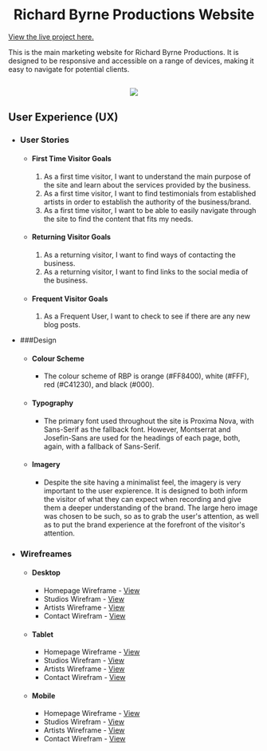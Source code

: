<h1 align="center">Richard Byrne Productions Website</h1>

[View the live project here.](https://richardbyrne95.github.io/CI-MS1-RBP-Website/index.html)

This is the main marketing website for Richard Byrne Productions. It is designed to be responsive and accessible on a range of devices, making it easy to navigate for potential clients.

<h2 align="center"><img src="https:github.com/RichardByrne95/CI-MS1-RBP-Website/tree/main/assets/images/misc/RB_20Mockup.png"></h2>

## User Experience (UX)

-   ### User Stories

    -   #### First Time Visitor Goals

        1. As a first time visitor, I want to understand the main purpose of the site and learn about the services provided by the business.
        2. As a first time visitor, I want to find testimonials from established artists in order to establish the authority of the business/brand.
        3. As a first time visitor, I want to be able to easily navigate through the site to find the content that fits my needs.

    -   #### Returning Visitor Goals
        
        1. As a returning visitor, I want to find ways of contacting the business.
        2. As a returning visitor, I want to find links to the social media of the business.

    -   #### Frequent Visitor Goals
        1. As a Frequent User, I want to check to see if there are any new blog posts.

-   ###Design
    -   #### Colour Scheme
        -   The colour scheme of RBP is orange (#FF8400), white (#FFF), red (#C41230), and black (#000).
    -   #### Typography
        -   The primary font used throughout the site is Proxima Nova, with Sans-Serif as the fallback font. However, Montserrat and Josefin-Sans are used for the headings of each page, both, again, with a fallback of Sans-Serif.
    -   #### Imagery
        -   Despite the site having a minimalist feel, the imagery is very important to the user expierence. It is designed to both inform the visitor of what they can expect when recording and give them a deeper understanding of the brand. The large hero image was chosen to be such, so as to grab the user's attention, as well as to put the brand experience at the forefront of the visitor's attention.

-   ### Wirefreames
    -   #### Desktop
        -   Homepage Wireframe - [View](https://github.com/RichardByrne95/CI-MS1-RBP-Website/blob/main/assets/wireframes/D-Homepage.png)
        -   Studios Wirefram - [View](https://github.com/RichardByrne95/CI-MS1-RBP-Website/blob/main/assets/images/wireframes/D-Studios.png)
        -   Artists Wireframe - [View](https://github.com/RichardByrne95/CI-MS1-RBP-Website/blob/main/assets/images/wireframes/D-Artists.png)
        -   Contact Wirefram - [View](https://github.com/RichardByrne95/CI-MS1-RBP-Website/blob/main/assets/images/wireframes/D-Contact.png)
    -   #### Tablet
        -   Homepage Wireframe - [View](https://github.com/RichardByrne95/CI-MS1-RBP-Website/blob/main/assets/images/wireframes/T-Homepage.png)
        -   Studios Wirefram - [View](https://github.com/RichardByrne95/CI-MS1-RBP-Website/blob/main/assets/images/wireframes/T-Studios.png)
        -   Artists Wireframe - [View](https://github.com/RichardByrne95/CI-MS1-RBP-Website/blob/main/assets/images/wireframes/T-Artists.png)
        -   Contact Wirefram - [View](https://github.com/RichardByrne95/CI-MS1-RBP-Website/blob/main/assets/images/wireframes/T-Contact.png)
    -   #### Mobile
        -   Homepage Wireframe - [View](https://github.com/RichardByrne95/CI-MS1-RBP-Website/blob/main/assets/images/wireframes/M-Homepage.png)
        -   Studios Wirefram - [View](https://github.com/RichardByrne95/CI-MS1-RBP-Website/blob/main/assets/images/wireframes/M-Studios.png)
        -   Artists Wireframe - [View](https://github.com/RichardByrne95/CI-MS1-RBP-Website/blob/main/assets/images/wireframes/M-Artists.png)
        -   Contact Wirefram - [View](https://github.com/RichardByrne95/CI-MS1-RBP-Website/blob/main/assets/images/wireframes/M-Contact.png)